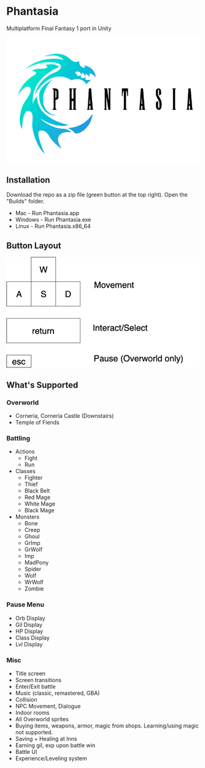 # Phantasia
Multiplatform Final Fantasy 1 port in Unity

![Phantasia](Assets/misc/title_screen.png)

## Installation
Download the repo as a zip file (green button at the top right). Open the "Builds" folder.
- Mac - Run Phantasia.app
- Windows - Run Phantasia.exe
- Linux - Run Phantasia.x86_64

## Button Layout
![Button layout](Assets/misc/button_layout.png)

## What's Supported

### Overworld
- Corneria, Corneria Castle (Downstairs)
- Temple of Fiends
### Battling
- Actions
  - Fight
  - Run
- Classes
  - Fighter
  - Thief
  - Black Belt
  - Red Mage
  - White Mage
  - Black Mage
- Monsters
  - Bone
  - Creep
  - Ghoul
  - GrImp
  - GrWolf
  - Imp
  - MadPony
  - Spider
  - Wolf
  - WrWolf
  - Zombie
### Pause Menu
  - Orb Display
  - Gil Display
  - HP Display
  - Class Display
  - Lvl Display
### Misc
  - Title screen
  - Screen transitions
  - Enter/Exit battle
  - Music (classic, remastered, GBA)
  - Collision
  - NPC Movement, Dialogue
  - Indoor rooms
  - All Overworld sprites
  - Buying items, weapons, armor, magic from shops. Learning/using magic not supported.
  - Saving + Healing at Inns
  - Earning gil, exp upon battle win
  - Battle UI
  - Experience/Leveling system
